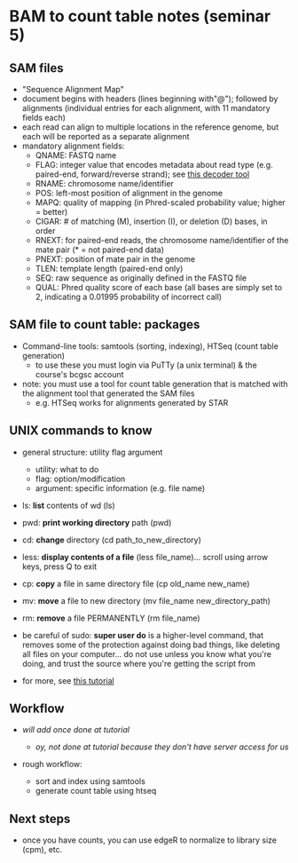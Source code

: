 # BAM to count table notes (seminar 5)  

## SAM files  

* "Sequence Alignment Map"  
* document begins with headers (lines beginning with"@"); followed by alignments (individual entries for each alignment, with 11 mandatory fields each)  
* each read can align to multiple locations in the reference genome, but each will be reported as a separate alignment  
* mandatory alignment fields:  
    - QNAME: FASTQ name  
    - FLAG: integer value that encodes metadata about read type (e.g. paired-end, forward/reverse strand); see [this decoder tool](http://broadinstitute.github.io/picard/)  
    - RNAME: chromosome name/identifier  
    - POS: left-most position of alignment in the genome  
    - MAPQ: quality of mapping (in Phred-scaled probability value; higher = better)  
    - CIGAR: # of matching (M), insertion (I), or deletion (D) bases, in order  
    - RNEXT: for paired-end reads, the chromosome name/identifier of the mate pair (* = not paired-end data) 
    - PNEXT: position of mate pair in the genome  
    - TLEN: template length (paired-end only)  
    - SEQ: raw sequence as originally defined in the FASTQ file  
    - QUAL: Phred quality score of each base (all bases are simply set to 2, indicating a 0.01995 probability of incorrect call)  

## SAM file to count table: packages 

* Command-line tools: samtools (sorting, indexing), HTSeq (count table generation)  
    - to use these you must login via PuTTy (a unix terminal) & the course's bcgsc account  
* note: you must use a tool for count table generation that is matched with the alignment tool that generated the SAM files
    - e.g. HTSeq works for alignments generated by STAR

##  UNIX commands to know  

* general structure: utility flag argument
    - utility: what to do
    - flag: option/modification
    - argument: specific information (e.g. file name)
    
* ls: __list__ contents of wd (ls)
* pwd: __print working directory__ path (pwd)
* cd: __change__ directory (cd path_to_new_directory)
* less: __display contents of a file__ (less file_name)... scroll using arrow keys, press Q to exit
* cp: __copy__ a file in same directory file (cp old_name new_name)
* mv: __move__ a file to new directory (mv file_name new_directory_path)
* rm: __remove__ a file PERMANENTLY (rm file_name)
* be careful of sudo: __super user do__ is a higher-level command, that removes some of the protection against doing bad things, like deleting all files on your computer... do not use unless you know what you're doing, and trust the source where you're getting the script from
* for more, see [this tutorial](https://www.davidbaumgold.com/tutorials/command-line/)

## Workflow  

* _will add once done at tutorial_
  - _oy, not done at tutorial because they don't have server access for us_

* rough workflow:
  - sort and index using samtools
  - generate count table using htseq

## Next steps  

* once you have counts, you can use edgeR to normalize to library size (cpm), etc.
